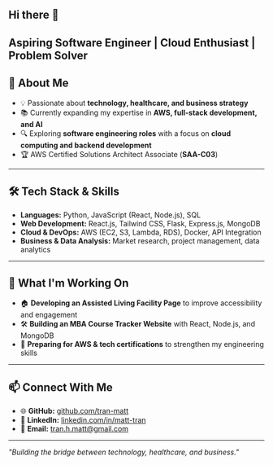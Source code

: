 ## Hi there 👋

**Aspiring Software Engineer | Cloud Enthusiast | Problem Solver**
---

## 🔹 About Me
- 💡 Passionate about **technology, healthcare, and business strategy**
- 📚 Currently expanding my expertise in **AWS, full-stack development, and AI**
- 🔍 Exploring **software engineering roles** with a focus on **cloud computing and backend development**
- 🏆 AWS Certified Solutions Architect Associate (**SAA-C03**)

---

## 🛠️ Tech Stack & Skills
- **Languages:** Python, JavaScript (React, Node.js), SQL
- **Web Development:** React.js, Tailwind CSS, Flask, Express.js, MongoDB
- **Cloud & DevOps:** AWS (EC2, S3, Lambda, RDS), Docker, API Integration
- **Business & Data Analysis:** Market research, project management, data analytics

---

## 📌 What I'm Working On
- 🏠 **Developing an Assisted Living Facility Page** to improve accessibility and engagement
- 🛠 **Building an MBA Course Tracker Website** with React, Node.js, and MongoDB
- 📖 **Preparing for AWS & tech certifications** to strengthen my engineering skills

---

## 📫 Connect With Me
- 🌐 **GitHub:** [github.com/tran-matt](https://github.com/tran-matt)
- 💼 **LinkedIn:** [linkedin.com/in/matt-tran](https://www.linkedin.com/in/matthew-d-tran)
- 📧 **Email:** [tran.h.matt@gmail.com](tran.h.matt@gmail.com)
---

_"Building the bridge between technology, healthcare, and business."_

